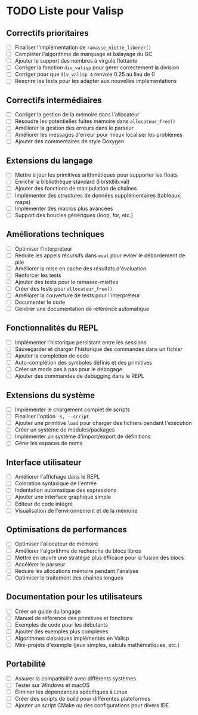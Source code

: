 # TODO Liste pour Valisp

## Correctifs prioritaires
- [ ] Finaliser l'implémentation de `ramasse_miette_liberer()`
- [ ] Compléter l'algorithme de marquage et balayage du GC
- [ ] Ajouter le support des nombres à virgule flottante
- [ ] Corriger la fonction `div_valisp` pour gérer correctement la division
- [ ] Corriger pour que `div_valisp 4` renvoie 0.25 au lieu de 0
- [ ] Reecrire les tests pour les adapter aux nouvelles implementations

## Correctifs intermédiaires
- [ ] Corriger la gestion de la mémoire dans l'allocateur
- [ ] Résoudre les potentielles fuites mémoire dans `allocateur_free()`
- [ ] Améliorer la gestion des erreurs dans le parseur
- [ ] Améliorer les messages d'erreur pour mieux localiser les problèmes
- [ ] Ajouter des commentaires de style Doxygen

## Extensions du langage
- [ ] Mettre à jour les primitives arithmétiques pour supporter les floats
- [ ] Enrichir la bibliothèque standard (lib/stdlib.val)
- [ ] Ajouter des fonctions de manipulation de chaînes
- [ ] Implémenter des structures de données supplémentaires (tableaux, maps)
- [ ] Implémenter des macros plus avancées
- [ ] Support des boucles génériques (loop, for, etc.)

## Améliorations techniques
- [ ] Optimiser l'interpréteur
- [ ] Réduire les appels récursifs dans `eval` pour éviter le débordement de pile
- [ ] Améliorer la mise en cache des résultats d'évaluation
- [ ] Renforcer les tests
- [ ] Ajouter des tests pour le ramasse-miettes
- [ ] Créer des tests pour `allocateur_free()`
- [ ] Améliorer la couverture de tests pour l'interpréteur
- [ ] Documenter le code
- [ ] Générer une documentation de référence automatique

## Fonctionnalités du REPL
- [ ] Implémenter l'historique persistant entre les sessions
- [ ] Sauvegarder et charger l'historique des commandes dans un fichier
- [ ] Ajouter la complétion de code
- [ ] Auto-complétion des symboles définis et des primitives
- [ ] Créer un mode pas à pas pour le débogage
- [ ] Ajouter des commandes de debugging dans le REPL

## Extensions du système
- [ ] Implémenter le chargement complet de scripts
- [ ] Finaliser l'option `-s, --script`
- [ ] Ajouter une primitive `load` pour charger des fichiers pendant l'exécution
- [ ] Créer un système de modules/packages
- [ ] Implémenter un système d'import/export de définitions
- [ ] Gérer les espaces de noms

## Interface utilisateur
- [ ] Améliorer l'affichage dans le REPL
- [ ] Coloration syntaxique de l'entrée
- [ ] Indentation automatique des expressions
- [ ] Ajouter une interface graphique simple
- [ ] Éditeur de code intégré
- [ ] Visualisation de l'environnement et de la mémoire

## Optimisations de performances
- [ ] Optimiser l'allocateur de mémoire
- [ ] Améliorer l'algorithme de recherche de blocs libres
- [ ] Mettre en œuvre une stratégie plus efficace pour la fusion des blocs
- [ ] Accélérer le parseur
- [ ] Réduire les allocations mémoire pendant l'analyse
- [ ] Optimiser le traitement des chaînes longues

## Documentation pour les utilisateurs
- [ ] Créer un guide du langage
- [ ] Manuel de référence des primitives et fonctions
- [ ] Exemples de code pour les débutants
- [ ] Ajouter des exemples plus complexes
- [ ] Algorithmes classiques implémentés en Valisp
- [ ] Mini-projets d'exemple (jeux simples, calculs mathématiques, etc.)

## Portabilité
- [ ] Assurer la compatibilité avec différents systèmes
- [ ] Tester sur Windows et macOS
- [ ] Éliminer les dépendances spécifiques à Linux
- [ ] Créer des scripts de build pour différentes plateformes
- [ ] Ajouter un script CMake ou des configurations pour divers IDE

